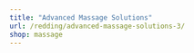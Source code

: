 ```yaml
---
title: "Advanced Massage Solutions"
url: /redding/advanced-massage-solutions-3/
shop: massage
---
```

